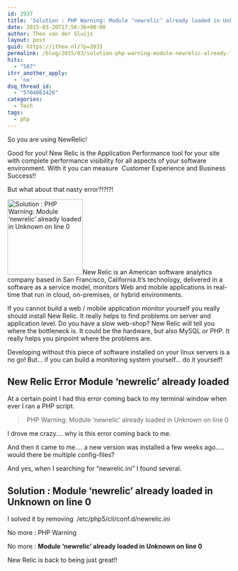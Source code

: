 ```yaml
---
id: 2937
title: 'Solution : PHP Warning: Module ‘newrelic’ already loaded in Unknown on line 0'
date: 2015-03-20T17:56:36+00:00
author: Theo van der Sluijs
layout: post
guid: https://itheo.nl/?p=2033
permalink: /blog/2015/03/solution-php-warning-module-newrelic-already-loaded-in-unknown-on-line-0.html
hits:
  - "507"
itrr_another_apply:
  - 'no'
dsq_thread_id:
  - "5704063426"
categories:
  - Tech
tags:
  - php
---
```

<div class="separator" style="clear: both; text-align: left;">
  So you are using NewRelic!
</div>

Good for you! New Relic is the Application Performance tool for your site with complete performance visibility for all aspects of your software environment. With it you can measure  Customer Experience and Business Success!!

But what about that nasty error?!?!?!
  
<!--more-->

<img class="alignleft wp-image-2035" title="Solution : PHP Warning: Module ‘newrelic’ already loaded in Unknown on line 0" src="https://itheo.nl/wp-content/uploads/2016/02/newrelic-300x300.png" alt="Solution : PHP Warning: Module ‘newrelic’ already loaded in Unknown on line 0" width="170" height="170" />New Relic is an American software analytics company based in San Francisco, California.It&#8217;s technology, delivered in a software as a service model, monitors Web and mobile applications in real-time that run in cloud, on-premises, or hybrid environments.

If you cannot build a web / mobile application monitor yourself you really should install New Relic. It really helps to find problems on server and application level. Do you have a slow web-shop? New Relic will tell you where the bottleneck is. It could be the hardware, but also MySQL or PHP. It really helps you pinpoint where the problems are.

Developing without this piece of software installed on your linux servers is a no go! But&#8230; if you can build a monitoring system yourself&#8230; do it yourself!

## New Relic Error Module ‘newrelic’ already loaded

At a certain point I had this error coming back to my terminal window when ever I ran a PHP script.

<blockquote class="tr_bq">
  <p>
     PHP Warning: Module ‘newrelic’ already loaded in Unknown on line 0
  </p>
</blockquote>

I drove me crazy&#8230;. why is this error coming back to me.

And then it came to me&#8230;. a new version was installed a few weeks ago&#8230;.. would there be multiple config-files?

And yes, when I searching for &#8220;newrelic.ini&#8221; I found several.

## Solution : Module ‘newrelic’ already loaded in Unknown on line 0

I solved it by removing  /etc/php5/cli/conf.d/newrelic.ini

No more : PHP Warning

No more : **Module ‘newrelic’ already loaded in Unknown on line 0**

New Relic is back to being just great!!

<div style="text-align: center;">
</div>